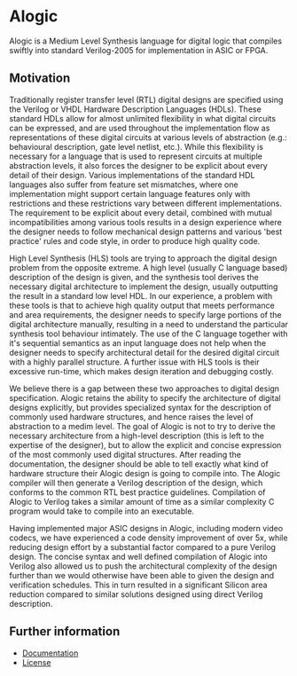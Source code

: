 # Alogic

Alogic is a Medium Level Synthesis language for digital logic that compiles
swiftly into standard Verilog-2005 for implementation in ASIC or FPGA.

## Motivation

Traditionally register transfer level (RTL) digital designs are specified using
the Verilog or VHDL Hardware Description Languages (HDLs). These standard HDLs
allow for almost unlimited flexibility in what digital circuits can be
expressed, and are used throughout the implementation flow as representations of
these digital circuits at various levels of abstraction (e.g.: behavioural
description, gate level netlist, etc.). While this flexibility is necessary for
a language that is used to represent circuits at multiple abstraction levels,
it also forces the designer to be explicit about every detail of their design.
Various implementations of the standard HDL languages also suffer from feature
set mismatches, where one implementation might support certain language features
only with restrictions and these restrictions vary between different
implementations. The requirement to be explicit about every detail, combined
with mutual incompatibilities among various tools results in a design experience
where the designer needs to follow mechanical design patterns and various 'best
practice' rules and code style, in order to produce high quality code.

High Level Synthesis (HLS) tools are trying to approach the digital design
problem from the opposite extreme. A high level (usually C language based)
description of the design is given, and the synthesis tool derives the necessary
digital architecture to implement the design, usually outputting the result in a
standard low level HDL. In our experience, a problem with these tools is that to
achieve high quality output that meets performance and area requirements, the
designer needs to specify large portions of the digital architecture manually,
resulting in a need to understand the particular synthesis tool behaviour
intimately. The use of the C language together with it's sequential semantics as
an input language does not help when the designer needs to specify architectural
detail for the desired digital circuit with a highly parallel structure. A
further issue with HLS tools is their excessive run-time, which makes design
iteration and debugging costly.

We believe there is a gap between these two approaches to digital design
specification. Alogic retains the ability to specify the architecture of digital
designs explicitly, but provides specialized syntax for the description of
commonly used hardware structures, and hence raises the level of abstraction to
a medim level. The goal of Alogic is not to try to derive the necessary
architecture from a high-level description (this is left to the expertise of the
designer), but to allow the explicit and concise expression of the most commonly
used digital structures. After reading the documentation, the designer should be
able to tell exactly what kind of hardware structure their Alogic design is
going to compile into. The Alogic compiler will then generate a Verilog
description of the design, which conforms to the common RTL best practice
guidelines. Compilation of Alogic to Verilog takes a similar amount of time as a
similar complexity C program would take to compile into an executable.

Having implemented major ASIC designs in Alogic, including modern video codecs,
we have experienced a code density improvement of over 5x, while reducing design
effort by a substantial factor compared to a pure Verilog design. The concise
syntax and well defined compilation of Alogic into Verilog also allowed us to
push the architectural complexity of the design further than we would otherwise
have been able to given the design and verification schedules. This in turn
resulted in a significant Silicon area reduction compared to similar solutions
designed using direct Verilog description.

## Further information

* [Documentation](doc/index.md)
* [License](LICENSE)
